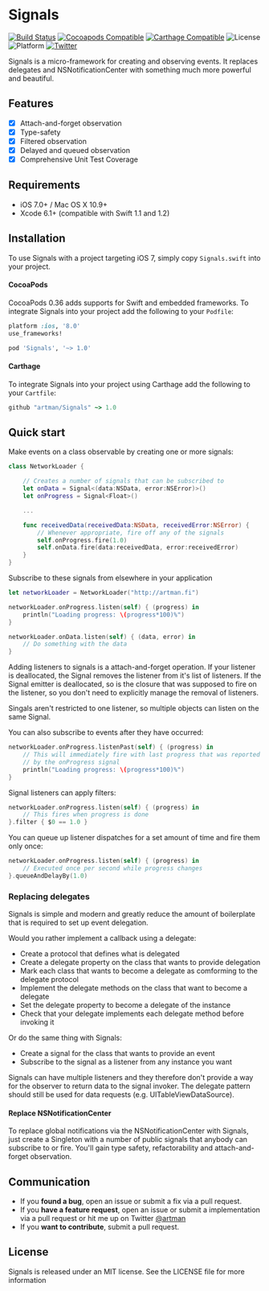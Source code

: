 # Signals
[![Build Status](https://travis-ci.org/artman/Signals.svg?branch=master)](https://travis-ci.org/artman/Signals)
[![Cocoapods Compatible](https://img.shields.io/cocoapods/v/Signals.svg)](https://cocoapods.org/pods/Signals)
[![Carthage Compatible](https://img.shields.io/badge/Carthage-compatible-4BC51D.svg?style=flat)](https://github.com/Carthage/Carthage)
![License](https://img.shields.io/cocoapods/l/Signals.svg?style=flat&color=gray)
![Platform](https://img.shields.io/cocoapods/p/Signals.svg?style=flat)
[![Twitter](https://img.shields.io/badge/twitter-@artman-blue.svg?style=flat)](http://twitter.com/artman)



Signals is a micro-framework for creating and observing events. It replaces delegates and NSNotificationCenter with something much more powerful and beautiful.

## Features

- [x] Attach-and-forget observation
- [x] Type-safety
- [x] Filtered observation
- [x] Delayed and queued observation
- [x] Comprehensive Unit Test Coverage

## Requirements

- iOS 7.0+ / Mac OS X 10.9+
- Xcode 6.1+ (compatible with Swift 1.1 and 1.2)

## Installation

To use Signals with a project targeting iOS 7, simply copy `Signals.swift` into your project.

#### CocoaPods

CocoaPods 0.36 adds supports for Swift and embedded frameworks. To integrate Signals into your project add the following to your `Podfile`:

```ruby
platform :ios, '8.0'
use_frameworks!

pod 'Signals', '~> 1.0'
```

#### Carthage

To integrate Signals into your project using Carthage add the following to your `Cartfile`:

```ruby
github "artman/Signals" ~> 1.0
```

## Quick start

Make events on a class observable by creating one or more signals:
```swift
class NetworkLoader {

    // Creates a number of signals that can be subscribed to
    let onData = Signal<(data:NSData, error:NSError)>()
    let onProgress = Signal<Float>()

    ...

    func receivedData(receivedData:NSData, receivedError:NSError) {
        // Whenever appropriate, fire off any of the signals
        self.onProgress.fire(1.0)
        self.onData.fire(data:receivedData, error:receivedError)
    }
}
```

Subscribe to these signals from elsewhere in your application

```swift
let networkLoader = NetworkLoader("http://artman.fi")

networkLoader.onProgress.listen(self) { (progress) in
    println("Loading progress: \(progress*100)%")
}

networkLoader.onData.listen(self) { (data, error) in
    // Do something with the data
}
```

Adding listeners to signals is a attach-and-forget operation. If your listener is deallocated, the Signal removes the listener from it's list of listeners. If the Signal emitter is deallocated, so is the closure that was supposed to fire on the listener, so you don't need to explicitly manage the removal of listeners.

Singals aren't restricted to one listener, so multiple objects can listen on the same Signal.

You can also subscribe to events after they have occurred:
```swift
networkLoader.onProgress.listenPast(self) { (progress) in
    // This will immediately fire with last progress that was reported
    // by the onProgress signal
    println("Loading progress: \(progress*100)%")
}
```

Signal listeners can apply filters:
```swift
networkLoader.onProgress.listen(self) { (progress) in
    // This fires when progress is done
}.filter { $0 == 1.0 }
```

You can queue up listener dispatches for a set amount of time and fire them only once:
```swift
networkLoader.onProgress.listen(self) { (progress) in
    // Executed once per second while progress changes
}.queueAndDelayBy(1.0)
```

### Replacing delegates

Signals is simple and modern and greatly reduce the amount of boilerplate that is required to set up event delegation.

Would you rather implement a callback using a delegate:
- Create a protocol that defines what is delegated
- Create a delegate property on the class that wants to provide delegation
- Mark each class that wants to become a delegate as comforming to the delegate protocol
- Implement the delegate methods on the class that want to become a delegate
- Set the delegate property to become a delegate of the instance
- Check that your delegate implements each delegate method before invoking it

Or do the same thing with Signals:
- Create a signal for the class that wants to provide an event
- Subscribe to the signal as a listener from any instance you want

Signals can have multiple listeners and they therefore don't provide a way for the observer to return data to the signal invoker. The delegate pattern should still be used for data requests (e.g. UITableViewDataSource).

#### Replace NSNotificationCenter

To replace global notifications via the NSNotificationCenter with Signals, just create a Singleton with a number of public signals that anybody can subscribe to or fire. You'll gain type safety, refactorability and attach-and-forget observation.

## Communication

- If you **found a bug**, open an issue or submit a fix via a pull request.
- If you **have a feature request**, open an issue or submit a implementation via a pull request or hit me up on Twitter [@artman](http://twitter.com/artman)
- If you **want to contribute**, submit a pull request.

## License

Signals is released under an MIT license. See the LICENSE file for more information
